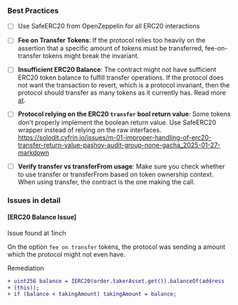 ### Best Practices 
- [ ] Use SafeERC20 from OpenZeppelin for all ERC20 interactions

- [ ] **Fee on Transfer Tokens**: If the protocol relies too heavily on the assertion that a specific amount of tokens must be transferred, fee-on-transfer tokens might break the invariant.

- [ ] **Insufficient ERC20 Balance**: The contract might not have sufficient ERC20 token balance to fulfill transfer operations. If the protocol does not want the transaction to revert, which is a protocol invariant, then the protocol should transfer as many tokens as it currently has. Read more [at](#erc20-balance-issue).

- [ ] **Protocol relying on the ERC20 `transfer` bool return value**: Some tokens don't properly implement the boolean return value. Use SafeERC20 wrapper instead of relying on the raw interfaces.
https://solodit.cyfrin.io/issues/m-01-improper-handling-of-erc20-transfer-return-value-pashov-audit-group-none-gacha_2025-01-27-markdown

- [ ] **Verify transfer vs transferFrom usage**: Make sure you check whether to use transfer or transferFrom based on token ownership context. When using transfer, the contract is the one making the call.

### Issues in detail 

#### [ERC20 Balance Issue]

Issue found at 1inch

On the option `fee on transfer` tokens, the protocol was sending a amount which the protocol might not even have. 

Remediation 
```diff
+ uint256 balance = IERC20(order.takerAsset.get()).balanceOf(address
+ (this));
+ if (balance < takingAmount) takingAmount = balance;
```


